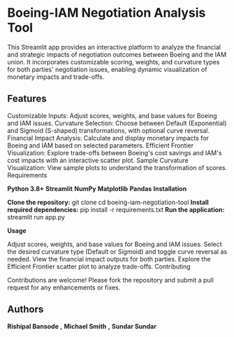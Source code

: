 # Boeing-IAM Negotiation Analysis Tool

This Streamlit app provides an interactive platform to analyze the financial and strategic impacts of negotiation outcomes between Boeing and the IAM union. It incorporates customizable scoring, weights, and curvature types for both parties' negotiation issues, enabling dynamic visualization of monetary impacts and trade-offs.

## Features

Customizable Inputs: Adjust scores, weights, and base values for Boeing and IAM issues.
Curvature Selection: Choose between Default (Exponential) and Sigmoid (S-shaped) transformations, with optional curve reversal.
Financial Impact Analysis: Calculate and display monetary impacts for Boeing and IAM based on selected parameters.
Efficient Frontier Visualization: Explore trade-offs between Boeing's cost savings and IAM's cost impacts with an interactive scatter plot.
Sample Curvature Visualization: View sample plots to understand the transformation of scores.
Requirements

**Python 3.8+**
**Streamlit**
**NumPy**
**Matplotlib**
**Pandas**
**Installation**

**Clone the repository:**
git clone <repository-url>
cd boeing-iam-negotiation-tool
**Install required dependencies:**
pip install -r requirements.txt
**Run the application:**
streamlit run app.py

**Usage**

Adjust scores, weights, and base values for Boeing and IAM issues.
Select the desired curvature type (Default or Sigmoid) and toggle curve reversal as needed.
View the financial impact outputs for both parties.
Explore the Efficient Frontier scatter plot to analyze trade-offs.
Contributing

Contributions are welcome! Please fork the repository and submit a pull request for any enhancements or fixes.


## Authors

**Rishipal Bansode** **,**
**Michael Smith** **,**
**Sundar Sundar**
